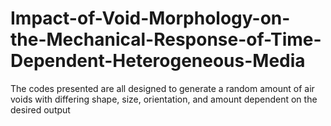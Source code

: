# Impact-of-Void-Morphology-on-the-Mechanical-Response-of-Time-Dependent-Heterogeneous-Media

The codes presented are all designed to generate a random amount of air voids with differing shape, size, orientation, and amount dependent
on the desired output
